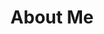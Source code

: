 ---
layout: home
permalink: /
title: "About Me"
date:
modified:
excerpt:
image:
  feature:
  teaser:
  thumb:
ads: false
---
